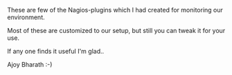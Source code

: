 These are few of the Nagios-plugins which I had created for monitoring our environment.

Most of these are customized to our setup, but still you can tweak it for your use.

If any one finds it useful I'm glad..

Ajoy Bharath :-)
